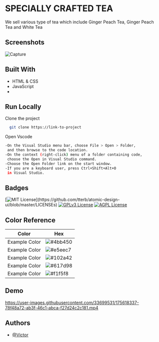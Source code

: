 
# SPECIALLY CRAFTED TEA
We sell various type of tea which include Ginger Peach Tea, Ginger Peach Tea and White Tea


## Screenshots

![Capture](https://user-images.githubusercontent.com/33699531/175616147-d57efbb1-ffb0-45d3-bc60-afad604f4c6a.PNG)


## Built With

- HTML & CSS
- JavaScript
- 
## Run Locally

Clone the project

```bash
  git clone https://link-to-project
```

Open Vscode

```bash
-On the Visual Studio menu bar, choose File > Open > Folder,
 and then browse to the code location.
-On the context (right-click) menu of a folder containing code,
 choose the Open in Visual Studio command.
-Choose the Open Folder link on the start window.
-If you are a keyboard user, press Ctrl+Shift+Alt+O 
 in Visual Studio.
```




## Badges

[![MIT License](https://img.shields.io/apm/l/atomic-design-ui.svg?)](https://github.com/tterb/atomic-design-ui/blob/master/LICENSEs)
[![GPLv3 License](https://img.shields.io/badge/License-GPL%20v3-yellow.svg)](https://opensource.org/licenses/)
[![AGPL License](https://img.shields.io/badge/license-AGPL-blue.svg)](http://www.gnu.org/licenses/agpl-3.0)

## Color Reference

| Color             | Hex                                                                |
| ----------------- | ------------------------------------------------------------------ |
| Example Color | ![#4bb450](https://via.placeholder.com/10/0a192f?text=+)  |
| Example Color | ![#e5eec7](https://via.placeholder.com/10/f8f8f8?text=+)  |
| Example Color | ![#102a42](https://via.placeholder.com/10/00b48a?text=+)  |
| Example Color | ![#617d98](https://via.placeholder.com/10/00b48a?text=+)  |
| Example Color | ![#f1f5f8](https://via.placeholder.com/10/00b48a?text=+)  |


## Demo
https://user-images.githubusercontent.com/33699531/175618337-78f48a72-ab3f-46c1-abca-f27d24c2c181.mp4


## Authors

- [@Victor](https://github.com/Iyanuoluwa-vic)

